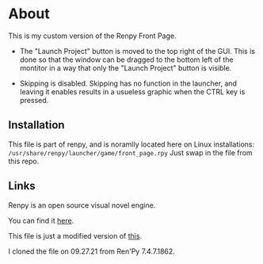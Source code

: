 # About
This is my custom version of the Renpy Front Page.

* The "Launch Project" button is moved to the top right of the GUI. This is done so that the window can be dragged to the bottom left of the montitor in a way that only the "Launch Project" button is visible.

* Skipping is disabled. Skipping has no function in the launcher, and leaving it enables results in a usueless graphic when the CTRL key is pressed.

## Installation

This file is part of renpy, and is noramlly located here on Linux installations:
`/usr/share/renpy/launcher/game/front_page.rpy`
Just swap in the file from this repo.

## Links
Renpy is an open source visual novel engine.

You can find it [here](https://github.com/renpy/renpy).

This file is just a modified version of [this](https://github.com/renpy/renpy/blob/master/launcher/game/front_page.rpy).

I cloned the file on 09.27.21 from Ren'Py 7.4.7.1862.